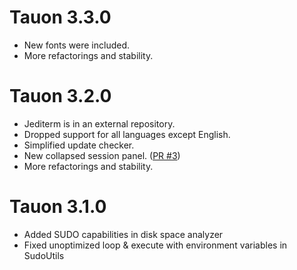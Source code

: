 # Tauon 3.3.0

- New fonts were included.
- More refactorings and stability.

# Tauon 3.2.0

- Jediterm is in an external repository.
- Dropped support for all languages except English.
- Simplified update checker.
- New collapsed session panel. ([PR #3](https://github.com/achiikun/tauon-ssh/pull/3))
- More refactorings and stability.

# Tauon 3.1.0

- Added SUDO capabilities in disk space analyzer
- Fixed unoptimized loop & execute with environment variables in SudoUtils

